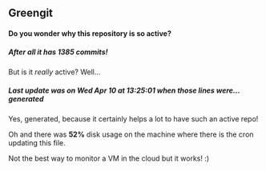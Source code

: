 ## Greengit

#### Do you wonder why this repository is so active?

##### After all it has 1385 commits!

But is it *really* active? Well...

##### Last update was on Wed Apr 10 at 13:25:01 when those lines were... generated

Yes, generated, because it certainly helps a lot to have such an active repo!

Oh and there was **52%** disk usage on the machine
where there is the cron updating this file.

Not the best way to monitor a VM in the cloud but it works! :)
